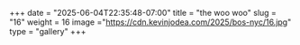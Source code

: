 +++
date = "2025-06-04T22:35:48-07:00"
title = "the woo woo"
slug = "16"
weight = 16
image ="https://cdn.kevinjodea.com/2025/bos-nyc/16.jpg"
type = "gallery"
+++
